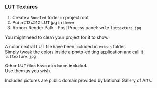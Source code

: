 ### LUT Textures

1. Create a `Bundled` folder in project root
2. Put a 512x512 LUT jpg in there
3. Armory Render Path - Post Process panel: write `luttexture.jpg`

You might need to clean your project for it to show.
    
A color neutral LUT file have been included in `extras` folder.  
Simply tweak the colors inside a photo-editing application and call it `luttexture.jpg`

Other LUT files have also been included.  
Use them as you wish.
    
Includes pictures are public domain provided by National Gallery of Arts.
